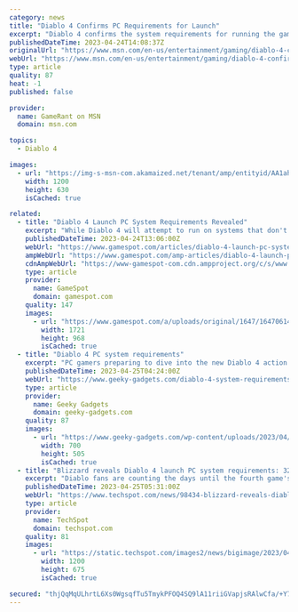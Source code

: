 ```yaml
---
category: news
title: "Diablo 4 Confirms PC Requirements for Launch"
excerpt: "Diablo 4 confirms the system requirements for running the game on PC at launch, making players even more eager for the next entry in the franchise."
publishedDateTime: 2023-04-24T14:08:37Z
originalUrl: "https://www.msn.com/en-us/entertainment/gaming/diablo-4-confirms-pc-requirements-for-launch/ar-AA1ahOxw"
webUrl: "https://www.msn.com/en-us/entertainment/gaming/diablo-4-confirms-pc-requirements-for-launch/ar-AA1ahOxw"
type: article
quality: 87
heat: -1
published: false

provider:
  name: GameRant on MSN
  domain: msn.com

topics:
  - Diablo 4

images:
  - url: "https://img-s-msn-com.akamaized.net/tenant/amp/entityid/AA1ahv9I.img?h=630&w=1200&m=6&q=60&o=t&l=f&f=jpg&x=513&y=191"
    width: 1200
    height: 630
    isCached: true

related:
  - title: "Diablo 4 Launch PC System Requirements Revealed"
    excerpt: "While Diablo 4 will attempt to run on systems that don't meet the recommended settings, Blizzard warns the game \"may be significantly diminished.\""
    publishedDateTime: 2023-04-24T13:06:00Z
    webUrl: "https://www.gamespot.com/articles/diablo-4-launch-pc-system-requirements-revealed/1100-6513508/"
    ampWebUrl: "https://www.gamespot.com/amp-articles/diablo-4-launch-pc-system-requirements-revealed/1100-6513508/"
    cdnAmpWebUrl: "https://www-gamespot-com.cdn.ampproject.org/c/s/www.gamespot.com/amp-articles/diablo-4-launch-pc-system-requirements-revealed/1100-6513508/"
    type: article
    provider:
      name: GameSpot
      domain: gamespot.com
    quality: 147
    images:
      - url: "https://www.gamespot.com/a/uploads/original/1647/16470614/4129181-diablo4systemrequirements.jpg"
        width: 1721
        height: 968
        isCached: true
  - title: "Diablo 4 PC system requirements"
    excerpt: "PC gamers preparing to dive into the new Diablo 4 action role-playing game officially launching on June 6, 2023. Will be pleased to know that Blizzard ..."
    publishedDateTime: 2023-04-25T04:24:00Z
    webUrl: "https://www.geeky-gadgets.com/diablo-4-system-requirements-25-04-2023/"
    type: article
    provider:
      name: Geeky Gadgets
      domain: geeky-gadgets.com
    quality: 87
    images:
      - url: "https://www.geeky-gadgets.com/wp-content/uploads/2023/04/Diablo-4-system-requirements.jpg"
        width: 700
        height: 505
        isCached: true
  - title: "Blizzard reveals Diablo 4 launch PC system requirements: 32GB RAM & RTX 3080 for 4K"
    excerpt: "Diablo fans are counting the days until the fourth game's June 6 release date. Now, Blizzard has revealed what kind of graphical experience users can expect ..."
    publishedDateTime: 2023-04-25T05:31:00Z
    webUrl: "https://www.techspot.com/news/98434-blizzard-reveals-diablo-4-launch-pc-system-requirements.html"
    type: article
    provider:
      name: TechSpot
      domain: techspot.com
    quality: 81
    images:
      - url: "https://static.techspot.com/images2/news/bigimage/2023/04/2023-04-25-image-7.jpg"
        width: 1200
        height: 675
        isCached: true

secured: "thjQqMqULhrtL6Xs0WgsqfTu5TmykPFOQ4SQ9lA11riiGVapjsRAlwCfa/+Y7JU3OJ7qFGMAuR6BAYtgI/Skc+XOuHuTQzcPyH9B3Jcq2UnnPz4m2MpLcFmLu5Zqo1/iB4nOE925hiaSUyO3Nc6eUSU8tG2iGnfthualHgBigEZ3BhcedqDzUTYyuy1+T3eQoD6KthPs5MZiTrKEQynJSLiPRiDehM0G4ijOHWYfINW4IebnlzXBZT9uJMxC9iD++3R12bYcnUfVZZEYaVYB3SsOqxopqz43pygI3LHIvqt291Z1ycTOZ6K1zoBAwOYoWLabrREap1rAGk/+pFymuAjLQRaCicHGWu82YOU+MIc=;kZ0C8VaoSHBAQvh76udJVA=="
---
```


